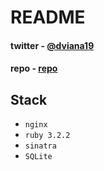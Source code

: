 # README
#### twitter - [@dviana19](https://twitter.com/dviana19)
#### repo - [repo](https://github.com/dviana19/rinha-backend-2)

## Stack
- `nginx`
- `ruby 3.2.2`
- `sinatra`
- `SQLite`
